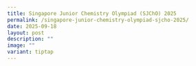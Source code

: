 ```yaml
---
title: Singapore Junior Chemistry Olympiad (SJChO) 2025
permalink: /singapore-junior-chemistry-olympiad-sjcho-2025/
date: 2025-09-18
layout: post
description: ""
image: ""
variant: tiptap
---
```

